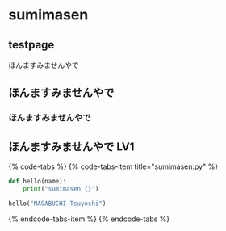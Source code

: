 # sumimasen

## testpage

ほんますみませんやで

## ほんますみませんやで

### ほんますみませんやで

## ほんますみませんやで LV1

{% code-tabs %}
{% code-tabs-item title="sumimasen.py" %}
```python
def hello(name):
    print("sumimasen {}")

hello("NAGABUCHI Tsuyoshi")
```
{% endcode-tabs-item %}
{% endcode-tabs %}

